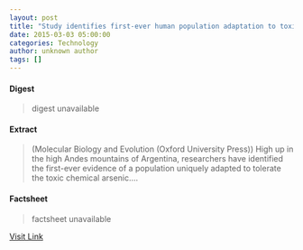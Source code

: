 ```yaml
---
layout: post
title: "Study identifies first-ever human population adaptation to toxic chemical, arsenic"
date: 2015-03-03 05:00:00
categories: Technology
author: unknown author
tags: []
---
```



#### Digest
>digest unavailable

#### Extract
>(Molecular Biology and Evolution (Oxford University Press)) High up in the high Andes mountains of Argentina, researchers have identified the first-ever evidence of a population uniquely adapted to tolerate the toxic chemical arsenic....

#### Factsheet
>factsheet unavailable

[Visit Link](http://www.eurekalert.org/pub_releases/2015-03/mbae-sif022715.php)


